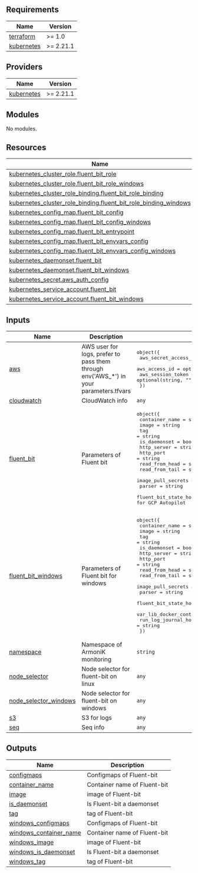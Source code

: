 <!-- BEGIN_TF_DOCS -->
## Requirements

| Name | Version |
|------|---------|
| <a name="requirement_terraform"></a> [terraform](#requirement\_terraform) | >= 1.0 |
| <a name="requirement_kubernetes"></a> [kubernetes](#requirement\_kubernetes) | >= 2.21.1 |

## Providers

| Name | Version |
|------|---------|
| <a name="provider_kubernetes"></a> [kubernetes](#provider\_kubernetes) | >= 2.21.1 |

## Modules

No modules.

## Resources

| Name | Type |
|------|------|
| [kubernetes_cluster_role.fluent_bit_role](https://registry.terraform.io/providers/hashicorp/kubernetes/latest/docs/resources/cluster_role) | resource |
| [kubernetes_cluster_role.fluent_bit_role_windows](https://registry.terraform.io/providers/hashicorp/kubernetes/latest/docs/resources/cluster_role) | resource |
| [kubernetes_cluster_role_binding.fluent_bit_role_binding](https://registry.terraform.io/providers/hashicorp/kubernetes/latest/docs/resources/cluster_role_binding) | resource |
| [kubernetes_cluster_role_binding.fluent_bit_role_binding_windows](https://registry.terraform.io/providers/hashicorp/kubernetes/latest/docs/resources/cluster_role_binding) | resource |
| [kubernetes_config_map.fluent_bit_config](https://registry.terraform.io/providers/hashicorp/kubernetes/latest/docs/resources/config_map) | resource |
| [kubernetes_config_map.fluent_bit_config_windows](https://registry.terraform.io/providers/hashicorp/kubernetes/latest/docs/resources/config_map) | resource |
| [kubernetes_config_map.fluent_bit_entrypoint](https://registry.terraform.io/providers/hashicorp/kubernetes/latest/docs/resources/config_map) | resource |
| [kubernetes_config_map.fluent_bit_envvars_config](https://registry.terraform.io/providers/hashicorp/kubernetes/latest/docs/resources/config_map) | resource |
| [kubernetes_config_map.fluent_bit_envvars_config_windows](https://registry.terraform.io/providers/hashicorp/kubernetes/latest/docs/resources/config_map) | resource |
| [kubernetes_daemonset.fluent_bit](https://registry.terraform.io/providers/hashicorp/kubernetes/latest/docs/resources/daemonset) | resource |
| [kubernetes_daemonset.fluent_bit_windows](https://registry.terraform.io/providers/hashicorp/kubernetes/latest/docs/resources/daemonset) | resource |
| [kubernetes_secret.aws_auth_config](https://registry.terraform.io/providers/hashicorp/kubernetes/latest/docs/resources/secret) | resource |
| [kubernetes_service_account.fluent_bit](https://registry.terraform.io/providers/hashicorp/kubernetes/latest/docs/resources/service_account) | resource |
| [kubernetes_service_account.fluent_bit_windows](https://registry.terraform.io/providers/hashicorp/kubernetes/latest/docs/resources/service_account) | resource |

## Inputs

| Name | Description | Type | Default | Required |
|------|-------------|------|---------|:--------:|
| <a name="input_aws"></a> [aws](#input\_aws) | AWS user for logs, prefer to pass them through env('AWS\_*') in your parameters.tfvars | <pre>object({<br>    aws_secret_access_key = optional(string, "")<br>    aws_access_id         = optional(string, "")<br>    aws_session_token     = optional(string, "")<br>  })</pre> | `{}` | no |
| <a name="input_cloudwatch"></a> [cloudwatch](#input\_cloudwatch) | CloudWatch info | `any` | `{}` | no |
| <a name="input_fluent_bit"></a> [fluent\_bit](#input\_fluent\_bit) | Parameters of Fluent bit | <pre>object({<br>    container_name                     = string<br>    image                              = string<br>    tag                                = string<br>    is_daemonset                       = bool<br>    http_server                        = string<br>    http_port                          = string<br>    read_from_head                     = string<br>    read_from_tail                     = string<br>    image_pull_secrets                 = string<br>    parser                             = string<br>    fluent_bit_state_hostpath          = string # path = "/var/log/fluent-bit/state" for GCP Autopilot | path = "/var/fluent-bit/state" for localhost, AWS EKS, GCP GKE<br>    var_lib_docker_containers_hostpath = string # path = "/var/log/lib/docker/containers" for GCP Autopilot | path = "/var/lib/docker/containers" for localhost, AWS EKS, GCP GKE<br>    run_log_journal_hostpath           = string # path = "/var/log/run/log/journal" -for GCP Autopilot | path = "/run/log/journal" for localhost, AWS EKS, GCP GKE<br>  })</pre> | n/a | yes |
| <a name="input_fluent_bit_windows"></a> [fluent\_bit\_windows](#input\_fluent\_bit\_windows) | Parameters of Fluent bit for windows | <pre>object({<br>    container_name                     = string<br>    image                              = string<br>    tag                                = string<br>    is_daemonset                       = bool<br>    http_server                        = string<br>    http_port                          = string<br>    read_from_head                     = string<br>    read_from_tail                     = string<br>    image_pull_secrets                 = string<br>    parser                             = string<br>    fluent_bit_state_hostpath          = string<br>    var_lib_docker_containers_hostpath = string<br>    run_log_journal_hostpath           = string<br>  })</pre> | n/a | yes |
| <a name="input_namespace"></a> [namespace](#input\_namespace) | Namespace of ArmoniK monitoring | `string` | n/a | yes |
| <a name="input_node_selector"></a> [node\_selector](#input\_node\_selector) | Node selector for fluent-bit on linux | `any` | `{}` | no |
| <a name="input_node_selector_windows"></a> [node\_selector\_windows](#input\_node\_selector\_windows) | Node selector for fluent-bit on windows | `any` | `{}` | no |
| <a name="input_s3"></a> [s3](#input\_s3) | S3 for logs | `any` | `{}` | no |
| <a name="input_seq"></a> [seq](#input\_seq) | Seq info | `any` | `{}` | no |

## Outputs

| Name | Description |
|------|-------------|
| <a name="output_configmaps"></a> [configmaps](#output\_configmaps) | Configmaps of Fluent-bit |
| <a name="output_container_name"></a> [container\_name](#output\_container\_name) | Container name of Fluent-bit |
| <a name="output_image"></a> [image](#output\_image) | image of Fluent-bit |
| <a name="output_is_daemonset"></a> [is\_daemonset](#output\_is\_daemonset) | Is Fluent-bit a daemonset |
| <a name="output_tag"></a> [tag](#output\_tag) | tag of Fluent-bit |
| <a name="output_windows_configmaps"></a> [windows\_configmaps](#output\_windows\_configmaps) | Configmaps of Fluent-bit |
| <a name="output_windows_container_name"></a> [windows\_container\_name](#output\_windows\_container\_name) | Container name of Fluent-bit |
| <a name="output_windows_image"></a> [windows\_image](#output\_windows\_image) | image of Fluent-bit |
| <a name="output_windows_is_daemonset"></a> [windows\_is\_daemonset](#output\_windows\_is\_daemonset) | Is Fluent-bit a daemonset |
| <a name="output_windows_tag"></a> [windows\_tag](#output\_windows\_tag) | tag of Fluent-bit |
<!-- END_TF_DOCS -->
